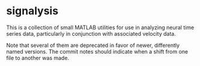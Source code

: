 signalysis
========

This is a collection of small MATLAB utilities for use in analyzing neural time series data, particularly in conjunction with associated velocity data. 

Note that several of them are deprecated in favor of newer, differently named versions. The commit notes should indicate when a shift from one file to another was made.

